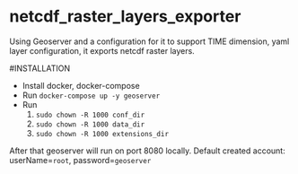 # netcdf_raster_layers_exporter
Using Geoserver and a configuration for it to support TIME dimension, yaml layer configuration,
it exports netcdf raster layers.

#INSTALLATION
- Install docker, docker-compose
- Run ```docker-compose up -y geoserver```
- Run
    1. ```sudo chown -R 1000 conf_dir``` 
    1. ```sudo chown -R 1000 data_dir``` 
    1. ```sudo chown -R 1000 extensions_dir``` 

After that geoserver will run on port 8080 locally.
Default created account: userName=`root`, password=`geoserver`
